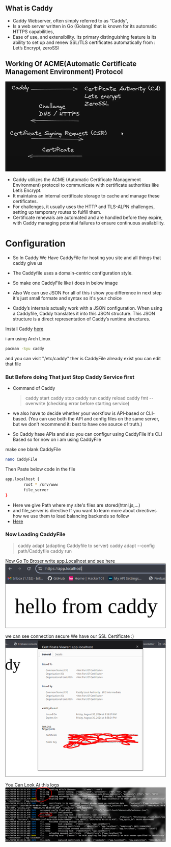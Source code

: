 ## What is Caddy

- Caddy Webserver, often simply referred to as “Caddy”,
- Is a web server written in Go (Golang) that is known for its automatic HTTPS capabilities,
- Ease of use, and extensibility. Its primary distinguishing feature is its ability to set up and renew SSL/TLS certificates automatically from :
  Let’s Encrypt,
  zeroSSl

## Working Of ACME(Automatic Certificate Management Environment) Protocol

![image.png](./images/image%20copy.png)

- Caddy utilizes the ACME (Automatic Certificate Management Environment) protocol to communicate with certificate authorities like Let’s Encrypt.
- It maintains an internal certificate storage to cache and manage these certificates.
- For challenges, it usually uses the HTTP and TLS-ALPN challenges, setting up temporary routes to fulfill them.
- Certificate renewals are automated and are handled before they expire, with Caddy managing potential failures to ensure continuous availability.

# Configuration

- So In Caddy We Have CaddyFile for hosting you site and all things that caddy give us
- The Caddyfile uses a domain-centric configuration style.
- So make one CaddyFile like i does in below image

- Also We can use JSON For all of this i show you difference in next step it's just small formate and syntax so it's your choice
- Caddy’s internals actually work with a JSON configuration. When using a Caddyfile, Caddy translates it into this JSON structure. This JSON structure is a direct representation of Caddy’s runtime structures.

Install Caddy [here](https://caddyserver.com/docs/install)

i am using Arch Linux

```sh
pacman -Syu caddy
```

and you can visit "/etc/caddy" ther is CaddyFile already exist you can edit that file

### But Before doing That just Stop Caddy Service first

- Command of Caddy

  > caddy start
  > caddy stop
  > caddy run
  > caddy reload
  > caddy fmt --overwrite (checking error before starting service)

- we also have to decide whether your workflow is API-based or CLI-based. (You can use both the API and config files on the same server, but we don't recommend it: best to have one source of truth.)

- So Caddy hase APIs and also you can configur using CaddyFile it's CLI Based so for now on i am using CaddyFile

make one blank CaddyFile

```sh
nano CaddyFIle
```

Then Paste below code in the file

```sh
app.localhost {
        root * /srv/www
        file_server
}
```

- Here we give Path where my site's files are stored(html,js,...)
- and file_server is directive If you want to learn more about directives how we use them to load balancing backends so follow
- [Here](https://caddyserver.com/docs/caddyfile/concepts#directives)

### Now Loading CaddyFile

> caddy adapt (adapting Caddyfile to server)
> caddy adapt --config path/Caddyfile
> caddy run

Now Go To Broser write app.Localhost and see here
![image.png](./images/image%20copy%202.png)

we can see connection secure We have our SSL Certificate :)
![image.png](./images/image%20copy%203.png)

You Can Look At this logs
![image.png](./images/image%20copy%204.png)
